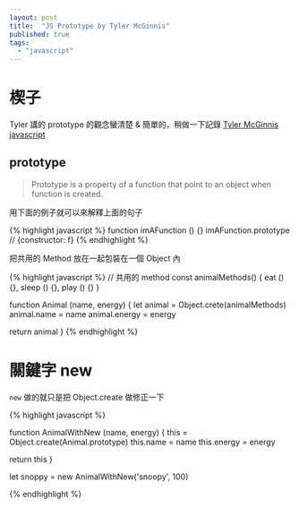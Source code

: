 ```yaml
---
layout: post
title:  "JS Prototype by Tyler McGinnis"
published: true
tags: 
  - "javascript"
---
```


# 楔子
Tyler 講的 prototype 的觀念蠻清楚 & 簡單的，稍做一下記錄
[Tyler McGinnis javascript](https://www.youtube.com/watch?v=XskMWBXNbp0)
## prototype

> Prototype is a property of a function that point to an object when function is created.

用下面的例子就可以來解釋上面的句子

{% highlight javascript %}
function imAFunction () {}
imAFunction.prototype // {constructor: f}
{% endhighlight %}

把共用的 Method 放在一起包裝在一個 Object 內

{% highlight javascript %}
// 共用的 method
const animalMethods() {
  eat () {},
  sleep () {},
  play () {}
}

function Animal (name, energy) {
  let animal = Object.crete(animalMethods)
  animal.name = name
  animal.energy = energy

  return animal
}
{% endhighlight %}

# 關鍵字 new

`new` 做的就只是把 Object.create 做修正一下

{% highlight javascript %}

function AnimalWithNew (name, energy) {
  this = Object.create(Animal.prototype)
  this.name = name
  this.energy = energy

  return this
}

let snoppy = new AnimalWithNew('snoopy', 100)

{% endhighlight %}
